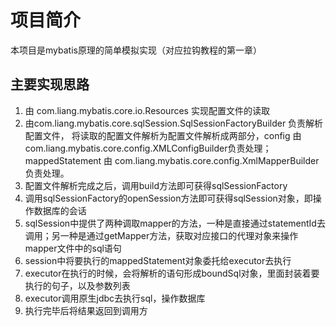 # 项目简介
本项目是mybatis原理的简单模拟实现（对应拉钩教程的第一章）

## 主要实现思路
1. 由 com.liang.mybatis.core.io.Resources 实现配置文件的读取
2. 由com.liang.mybatis.core.sqlSession.SqlSessionFactoryBuilder 负责解析配置文件，
   将读取的配置文件解析为配置文件解析成两部分，config 由 com.liang.mybatis.core.config.XMLConfigBuilder负责处理；mappedStatement 由 com.liang.mybatis.core.config.XmlMapperBuilder负责处理。
3. 配置文件解析完成之后，调用build方法即可获得sqlSessionFactory
4. 调用sqlSessionFactory的openSession方法即可获得sqlSession对象，即操作数据库的会话
5. sqlSession中提供了两种调取mapper的方法，一种是直接通过statementId去调用；另一种是通过getMapper方法，获取对应接口的代理对象来操作mapper文件中的sql语句
6. session中将要执行的mappedStatement对象委托给executor去执行
7. executor在执行的时候，会将解析的语句形成boundSql对象，里面封装着要执行的句子，以及参数列表
8. executor调用原生jdbc去执行sql，操作数据库
9. 执行完毕后将结果返回到调用方
